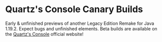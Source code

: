 # Quartz's Console Canary Builds
Early & unfinished previews of another Legacy Edition Remake for Java 1.19.2. Expect bugs and unfinished elements.
Beta builds are available on the [Quartz's Console](https://quartzsconsole.novassite.net) official website!
